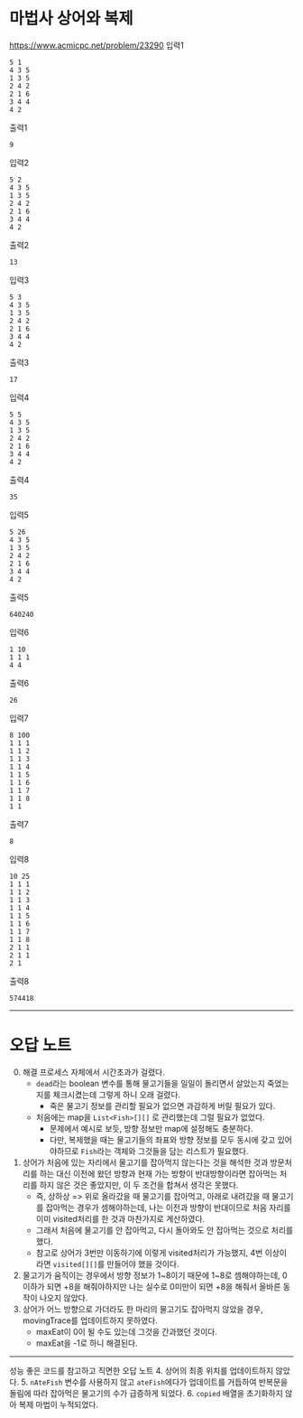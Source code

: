# 마법사 상어와 복제
https://www.acmicpc.net/problem/23290
입력1
```text
5 1
4 3 5
1 3 5
2 4 2
2 1 6
3 4 4
4 2
```
출력1
```text
9
```
입력2
```text
5 2
4 3 5
1 3 5
2 4 2
2 1 6
3 4 4
4 2
```
출력2
```text
13
```
입력3
```text
5 3
4 3 5
1 3 5
2 4 2
2 1 6
3 4 4
4 2
```
출력3
```text
17
```
입력4
```text
5 5
4 3 5
1 3 5
2 4 2
2 1 6
3 4 4
4 2
```
출력4
```text
35
```
입력5
```text
5 26
4 3 5
1 3 5
2 4 2
2 1 6
3 4 4
4 2
```
출력5
```text
640240
```
입력6
```text
1 10
1 1 1
4 4
```
출력6
```text
26
```
입력7
```text
8 100
1 1 1
1 1 2
1 1 3
1 1 4
1 1 5
1 1 6
1 1 7
1 1 8
1 1
```
출력7
```text
8
```
입력8
```text
10 25
1 1 1
1 1 2
1 1 3
1 1 4
1 1 5
1 1 6
1 1 7
1 1 8
2 1 1
2 1 1
2 1
```
출력8
```text
574418
```

---
# 오답 노트
0. 해결 프로세스 자체에서 시간초과가 걸렸다.
   - `dead`라는 boolean 변수를 통해 물고기들을 일일이 돌리면서 살았는지 죽었는지를 체크시켰는데 그렇게 하니 오래 걸렸다.
     - 죽은 물고기 정보를 관리할 필요가 없으면 과감하게 버릴 필요가 있다.
   - 처음에는 map을 `List<Fish>[][]` 로 관리했는데 그럴 필요가 없었다.
     - 문제에서 예시로 보듯, 방향 정보만 map에 설정해도 충분하다.
     - 다만, 복제했을 때는 물고기들의 좌표와 방향 정보를 모두 동시에 갖고 있어야하므로 `Fish`라는 객체와 그것들을 담는 리스트가 필요했다.
1. 상어가 처음에 있는 자리에서 물고기를 잡아먹지 않는다는 것을 해석한 것과 방문처리를 하는 대신 이전에 왔던 방향과 현재 가는 방향이 반대방향이라면 잡아먹는 처리를 하지 않은 것은 좋았지만, 이 두 조건을 합쳐서 생각은 못했다.
    - 즉, 상하상 => 위로 올라갔을 때 물고기를 잡아먹고, 아래로 내려갔을 때 물고기를 잡아먹는 경우가 셈해야하는데, 나는 이전과 방향이 반대이므로 처음 자리를 이미 visited처리를 한 것과 마찬가지로 계산하였다.
    - 그래서 처음에 물고기를 안 잡아먹고, 다시 돌아와도 안 잡아먹는 것으로 처리를 했다.
    - 참고로 상어가 3번만 이동하기에 이렇게 visited처리가 가능했지, 4번 이상이라면 `visited[][]`를 만들어야 했을 것이다.
2. 물고기가 움직이는 경우에서 방향 정보가 1~8이기 때문에 1~8로 셈해야하는데, 0이하가 되면 +8을 해줘야하지만 나는 실수로 0미만이 되면 +8을 해줘서 올바른 동작이 나오지 않았다.
3. 상어가 어느 방향으로 가더라도 한 마리의 물고기도 잡아먹지 않았을 경우, movingTrace를 업데이트하지 못하였다.
   - maxEat이 0이 될 수도 있는데 그것을 간과했던 것이다.
   - maxEat을 -1로 하니 해결된다.
---
성능 좋은 코드를 참고하고 직면한 오답 노트
4. 상어의 최종 위치를 업데이트하지 않았다.
5. `nAteFish` 변수를 사용하지 않고 `ateFish`에다가 업데이트를 거듭하여 반복문을 돌림에 따라 잡아먹은 물고기의 수가 급증하게 되었다.
6. `copied` 배열을 초기화하지 않아 복제 마법이 누적되었다.
